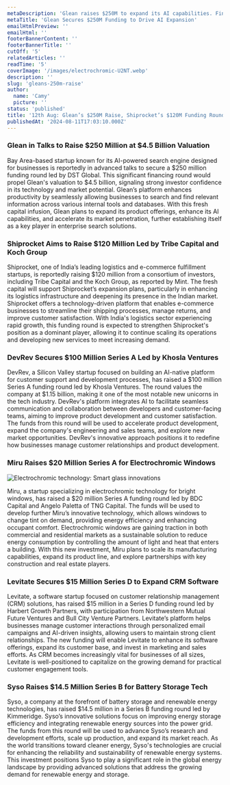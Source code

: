 ```yaml
---
metaDescription: 'Glean raises $250M to expand its AI capabilities. Find out how this funding will impact the AI landscape.'
metaTitle: 'Glean Secures $250M Funding to Drive AI Expansion'
emailHtmlPreview: ''
emailHtml: ''
footerBannerContent: ''
footerBannerTitle: ''
cutOff: '5'
relatedArticles: ''
readTime: '5'
coverImage: '/images/electrochromic-U2NT.webp'
description: ''
slug: 'gleans-250m-raise'
author:
  name: 'Camy'
  picture: ''
status: 'published'
title: '12th Aug: Glean’s $250M Raise, Shiprocket’s $120M Funding Round'
publishedAt: '2024-08-11T17:03:10.000Z'
---
```


### Glean in Talks to Raise $250 Million at $4.5 Billion Valuation

Bay Area-based startup known for its AI-powered search engine designed for businesses is reportedly in advanced talks to secure a $250 million funding round led by DST Global. This significant financing round would propel Glean's valuation to $4.5 billion, signaling strong investor confidence in its technology and market potential. Glean’s platform enhances productivity by seamlessly allowing businesses to search and find relevant information across various internal tools and databases. With this fresh capital infusion, Glean plans to expand its product offerings, enhance its AI capabilities, and accelerate its market penetration, further establishing itself as a key player in enterprise search solutions.

### Shiprocket Aims to Raise $120 Million Led by Tribe Capital and Koch Group

Shiprocket, one of India’s leading logistics and e-commerce fulfillment startups, is reportedly raising $120 million from a consortium of investors, including Tribe Capital and the Koch Group, as reported by Mint. The fresh capital will support Shiprocket’s expansion plans, particularly in enhancing its logistics infrastructure and deepening its presence in the Indian market. Shiprocket offers a technology-driven platform that enables e-commerce businesses to streamline their shipping processes, manage returns, and improve customer satisfaction. With India's logistics sector experiencing rapid growth, this funding round is expected to strengthen Shiprocket's position as a dominant player, allowing it to continue scaling its operations and developing new services to meet increasing demand.

### DevRev Secures $100 Million Series A Led by Khosla Ventures

DevRev, a Silicon Valley startup focused on building an AI-native platform for customer support and development processes, has raised a $100 million Series A funding round led by Khosla Ventures. The round values the company at $1.15 billion, making it one of the most notable new unicorns in the tech industry. DevRev's platform integrates AI to facilitate seamless communication and collaboration between developers and customer-facing teams, aiming to improve product development and customer satisfaction. The funds from this round will be used to accelerate product development, expand the company's engineering and sales teams, and explore new market opportunities. DevRev's innovative approach positions it to redefine how businesses manage customer relationships and product development.

### Miru Raises $20 Million Series A for Electrochromic Windows

![Electrochromic technology: Smart glass innovations](/images/electrochromic-A4ND.webp)

Miru, a startup specializing in electrochromic technology for bright windows, has raised a $20 million Series A funding round led by BDC Capital and Angelo Paletta of TNG Capital. The funds will be used to develop further Miru’s innovative technology, which allows windows to change tint on demand, providing energy efficiency and enhancing occupant comfort. Electrochromic windows are gaining traction in both commercial and residential markets as a sustainable solution to reduce energy consumption by controlling the amount of light and heat that enters a building. With this new investment, Miru plans to scale its manufacturing capabilities, expand its product line, and explore partnerships with key construction and real estate players.

### Levitate Secures $15 Million Series D to Expand CRM Software

Levitate, a software startup focused on customer relationship management (CRM) solutions, has raised $15 million in a Series D funding round led by Harbert Growth Partners, with participation from Northwestern Mutual Future Ventures and Bull City Venture Partners. Levitate’s platform helps businesses manage customer interactions through personalized email campaigns and AI-driven insights, allowing users to maintain strong client relationships. The new funding will enable Levitate to enhance its software offerings, expand its customer base, and invest in marketing and sales efforts. As CRM becomes increasingly vital for businesses of all sizes, Levitate is well-positioned to capitalize on the growing demand for practical customer engagement tools.

### Syso Raises $14.5 Million Series B for Battery Storage Tech

Syso, a company at the forefront of battery storage and renewable energy technologies, has raised $14.5 million in a Series B funding round led by Kimmeridge. Syso’s innovative solutions focus on improving energy storage efficiency and integrating renewable energy sources into the power grid. The funds from this round will be used to advance Syso’s research and development efforts, scale up production, and expand its market reach. As the world transitions toward cleaner energy, Syso's technologies are crucial for enhancing the reliability and sustainability of renewable energy systems. This investment positions Syso to play a significant role in the global energy landscape by providing advanced solutions that address the growing demand for renewable energy and storage.